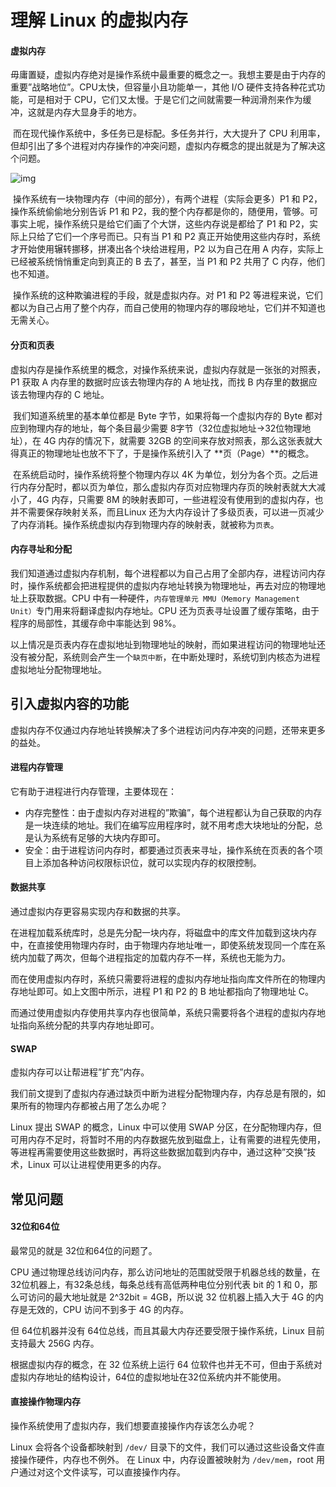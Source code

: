 # 理解 Linux 的虚拟内存

#### 虚拟内存

​		毋庸置疑，虚拟内存绝对是操作系统中最重要的概念之一。我想主要是由于内存的重要”战略地位”。CPU太快，但容量小且功能单一，其他 I/O 硬件支持各种花式功能，可是相对于 CPU，它们又太慢。于是它们之间就需要一种润滑剂来作为缓冲，这就是内存大显身手的地方。

​		而在现代操作系统中，多任务已是标配。多任务并行，大大提升了 CPU 利用率，但却引出了多个进程对内存操作的冲突问题，虚拟内存概念的提出就是为了解决这个问题。

![img](http://img.yluchao.cn/typora/c043d8003307f4e6b6c82ccb368dd4c1.jpeg) 

​		操作系统有一块物理内存（中间的部分），有两个进程（实际会更多）P1 和 P2，操作系统偷偷地分别告诉 P1 和 P2，我的整个内存都是你的，随便用，管够。可事实上呢，操作系统只是给它们画了个大饼，这些内存说是都给了 P1 和 P2，实际上只给了它们一个序号而已。只有当 P1 和 P2 真正开始使用这些内存时，系统才开始使用辗转挪移，拼凑出各个块给进程用，P2 以为自己在用 A 内存，实际上已经被系统悄悄重定向到真正的 B 去了，甚至，当 P1 和 P2 共用了 C 内存，他们也不知道。

​		操作系统的这种欺骗进程的手段，就是虚拟内存。对 P1 和 P2 等进程来说，它们都以为自己占用了整个内存，而自己使用的物理内存的哪段地址，它们并不知道也无需关心。

#### 分页和页表

​		虚拟内存是操作系统里的概念，对操作系统来说，虚拟内存就是一张张的对照表，P1 获取 A 内存里的数据时应该去物理内存的 A 地址找，而找 B 内存里的数据应该去物理内存的 C 地址。

​		我们知道系统里的基本单位都是 Byte 字节，如果将每一个虚拟内存的 Byte 都对应到物理内存的地址，每个条目最少需要 8字节（32位虚拟地址->32位物理地址），在 4G 内存的情况下，就需要 32GB 的空间来存放对照表，那么这张表就大得真正的物理地址也放不下了，于是操作系统引入了 **页（Page）**的概念。

​		在系统启动时，操作系统将整个物理内存以 4K 为单位，划分为各个页。之后进行内存分配时，都以页为单位，那么虚拟内存页对应物理内存页的映射表就大大减小了，4G 内存，只需要 8M 的映射表即可，一些进程没有使用到的虚拟内存，也并不需要保存映射关系，而且Linux 还为大内存设计了多级页表，可以进一页减少了内存消耗。操作系统虚拟内存到物理内存的映射表，就被称为`页表`。

#### 内存寻址和分配

​		我们知道通过虚拟内存机制，每个进程都以为自己占用了全部内存，进程访问内存时，操作系统都会把进程提供的虚拟内存地址转换为物理地址，再去对应的物理地址上获取数据。CPU 中有一种硬件，`内存管理单元 MMU（Memory Management Unit）`专门用来将翻译虚拟内存地址。CPU 还为页表寻址设置了缓存策略，由于程序的局部性，其缓存命中率能达到 98%。

​		以上情况是页表内存在虚拟地址到物理地址的映射，而如果进程访问的物理地址还没有被分配，系统则会产生一个`缺页中断`，在中断处理时，系统切到内核态为进程虚拟地址分配物理地址。



## 引入虚拟内容的功能

虚拟内存不仅通过内存地址转换解决了多个进程访问内存冲突的问题，还带来更多的益处。

#### 进程内存管理

它有助于进程进行内存管理，主要体现在：

- 内存完整性：由于虚拟内存对进程的”欺骗”，每个进程都认为自己获取的内存是一块连续的地址。我们在编写应用程序时，就不用考虑大块地址的分配，总是认为系统有足够的大块内存即可。
- 安全：由于进程访问内存时，都要通过页表来寻址，操作系统在页表的各个项目上添加各种访问权限标识位，就可以实现内存的权限控制。

#### 数据共享

通过虚拟内存更容易实现内存和数据的共享。

在进程加载系统库时，总是先分配一块内存，将磁盘中的库文件加载到这块内存中，在直接使用物理内存时，由于物理内存地址唯一，即使系统发现同一个库在系统内加载了两次，但每个进程指定的加载内存不一样，系统也无能为力。

而在使用虚拟内存时，系统只需要将进程的虚拟内存地址指向库文件所在的物理内存地址即可。如上文图中所示，进程 P1 和 P2 的 B 地址都指向了物理地址 C。

而通过使用虚拟内存使用共享内存也很简单，系统只需要将各个进程的虚拟内存地址指向系统分配的共享内存地址即可。

#### SWAP

虚拟内存可以让帮进程”扩充”内存。

我们前文提到了虚拟内存通过缺页中断为进程分配物理内存，内存总是有限的，如果所有的物理内存都被占用了怎么办呢？

Linux 提出 SWAP 的概念，Linux 中可以使用 SWAP 分区，在分配物理内存，但可用内存不足时，将暂时不用的内存数据先放到磁盘上，让有需要的进程先使用，等进程再需要使用这些数据时，再将这些数据加载到内存中，通过这种”交换”技术，Linux 可以让进程使用更多的内存。

## 常见问题

#### 32位和64位

最常见的就是 32位和64位的问题了。

CPU 通过物理总线访问内存，那么访问地址的范围就受限于机器总线的数量，在32位机器上，有32条总线，每条总线有高低两种电位分别代表 bit 的 1 和 0，那么可访问的最大地址就是 2^32bit = 4GB，所以说 32 位机器上插入大于 4G 的内存是无效的，CPU 访问不到多于 4G 的内存。

但 64位机器并没有 64位总线，而且其最大内存还要受限于操作系统，Linux 目前支持最大 256G 内存。

根据虚拟内存的概念，在 32 位系统上运行 64 位软件也并无不可，但由于系统对虚拟内存地址的结构设计，64位的虚拟地址在32位系统内并不能使用。

#### 直接操作物理内存

操作系统使用了虚拟内存，我们想要直接操作内存该怎么办呢？

Linux 会将各个设备都映射到 `/dev/` 目录下的文件，我们可以通过这些设备文件直接操作硬件，内存也不例外。 在 Linux 中，内存设置被映射为 `/dev/mem`，root 用户通过对这个文件读写，可以直接操作内存。